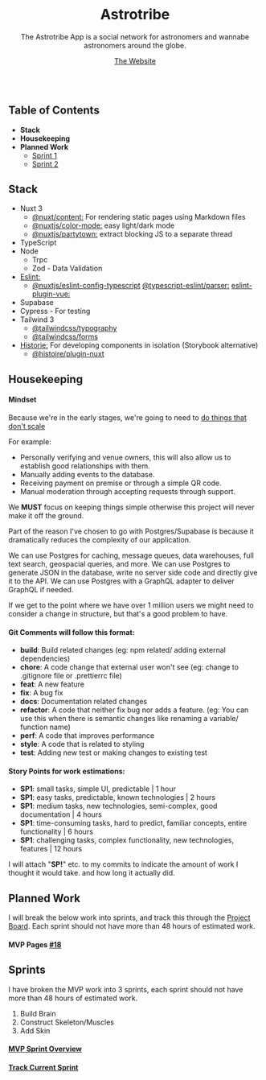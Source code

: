 <h1 align="center" style="margin-top: 0px;">Astrotribe</h1>
<!-- <p align="center" style="margin-bottom: 0px !important;">
  <img width="200" src="https://github.com/Drew-Macgibbon/design-portfolio/blob/main/public/readme/doom-logo.png" align="center">
</p> -->
<p align="center" >The Astrotribe App is a social network for astronomers and wannabe astronomers around the globe.</p>

<p align="center" ><a href="">The Website</a></p>


&nbsp;  
&nbsp;   

## Table of Contents

- **Stack**
- **Housekeeping**
- **Planned Work**
  - [Sprint 1](#sprint-1)
  - [Sprint 2](#sprint-2)


## Stack

- Nuxt 3
  - [@nuxt/content:](https://content.nuxtjs.org/guide/writing/content-directory) For rendering static pages using Markdown files
  - [@nuxtjs/color-mode:](https://color-mode.nuxtjs.org/) easy light/dark mode
  - [@nuxtjs/partytown:](https://github.com/nuxt-modules/partytown) extract blocking JS to a separate thread
- TypeScript
- Node
  - Trpc
  - Zod - Data Validation
- [Eslint:]()
  - [@nuxtjs/eslint-config-typescript]()
    [@typescript-eslint/parser:]()
    [eslint-plugin-vue:]()
- Supabase
- Cypress - For testing
- Tailwind 3
  - [@tailwindcss/typography](https://tailwindcss.com/docs/typography-plugin)
  - [@tailwindcss/forms](https://github.com/tailwindlabs/tailwindcss-forms)
- [Historie:](https://histoire.dev/) For developing components in isolation (Storybook alternative)
  - [@histoire/plugin-nuxt](https://github.com/histoire-dev/histoire/tree/main/packages/histoire-plugin-nuxt)


## Housekeeping

#### Mindset

Because we're in the early stages, we're going to need to [do things that don't scale](http://paulgraham.com/ds.html)

For example:
- Personally verifying and venue owners, this will also allow us to establish good relationships with them.
- Manually adding events to the database.
- Receiving payment on premise or through a simple QR code.
- Manual moderation through accepting requests through support.

We **MUST** focus on keeping things simple otherwise this project will never make it off the ground.

Part of the reason I've chosen to go with Postgres/Supabase is because it dramatically reduces the complexity of our application. 

We can use Postgres for caching, message queues, data warehouses, full text search, geospacial queries, and more. We can use Postgres to generate JSON in the database, write no server side code and directly give it to the API. We can use Postgres with a GraphQL adapter to deliver GraphQL if needed.

If we get to the point where we have over 1 million users we might need to consider a change in structure, but that's a good problem to have.

#### Git Comments will follow this format:
- **build**: Build related changes (eg: npm related/ adding external dependencies)
- **chore**: A code change that external user won't see (eg: change to .gitignore file or .prettierrc file)
- **feat**: A new feature
- **fix**: A bug fix
- **docs**: Documentation related changes
- **refactor**: A code that neither fix bug nor adds a feature. (eg: You can use this when there is semantic changes like renaming a variable/ function name)
- **perf**: A code that improves performance
- **style**: A code that is related to styling
- **test**: Adding new test or making changes to existing test


#### Story Points for work estimations:

- **SP1**: small tasks, simple UI, predictable | 1 hour
- **SP1**: easy tasks, predictable, known technologies | 2 hours
- **SP1**: medium tasks, new technologies, semi-complex, good documentation | 4 hours
- **SP1**: time-consuming tasks, hard to predict, familiar concepts, entire functionality | 6 hours
- **SP1**: challenging tasks, complex functionality, new technologies, features | 12 hours

I will attach "**SP!**" etc. to my commits to indicate the amount of work I thought it would take. and how long it actually did.

## Planned Work
I will break the below work into sprints, and track this through the [Project Board]().
Each sprint should not have more than 48 hours of estimated work.  

  
#### MVP Pages [#18](https://github.com/astronera/astrotribe/issues/18)

## Sprints

I have broken the MVP work into 3 sprints, each sprint should not have more than 48 hours of estimated work.

1. Build Brain
2. Construct Skeleton/Muscles
3. Add Skin

#### [MVP Sprint Overview](https://github.com/orgs/astronera/projects/1/views/3)
#### [Track Current Sprint](https://github.com/orgs/astronera/projects/1/views/4)


<!-- MUST GO OVER THIS AND REMOVE ANYTHING THAT IS NOT NEEDED
Moderation
Automatically flag certain posts
Admin
Accept / Reject
Ban Users
Warn Users
Points System
Login once per day
Number of posts
Number of comments
Activity Stream
Likes
Comments
Update profile
Payments
Follow
Followed
Posts
Notifications
Followed
Comment Liked
Post liked
Mentione
Replied to
Search
Hashtags
Categories
Fuzzy search
Profanity Filter
Language Blacklist
Pornography
Memberships
Checkout
Courses
Categories
Modules
Lessons
Text
Video
Image
Quizzes
Questions
Answers
Results
Assignments
Outline
Files
Submission
Review
Result
Users
User List
Student
Moderators
Messaging
Group (By topic)
One-on-one (Network)
Features
Text
Images
Gifs
Video
Audio
@ mentions
Events
RSVP
Reviews
Attendees
Group Messaging
Blog
Blog for each user
Comments
Knowledgebase
Sorted by topic
Famouse Astronomers
By Topic / Era
Discoveries / Research
Bio
Feedback
Display feedback publically
Sort by priority
Create timeline
Changelog
GEO Location
Users near me
Venues Near me
Events near me
Reviews
Replies
Rating
Groups
News Feed
By Category
User List
Private & Public
Comments
@mentions
Posts
@mentions
Companies
Employees 
PWA - nuxt/pwa Allows mobile downloads of the app
Optimized image serving / Compression
User Profiles
-->
